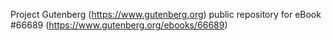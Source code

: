 Project Gutenberg (https://www.gutenberg.org) public repository for
eBook #66689 (https://www.gutenberg.org/ebooks/66689)
